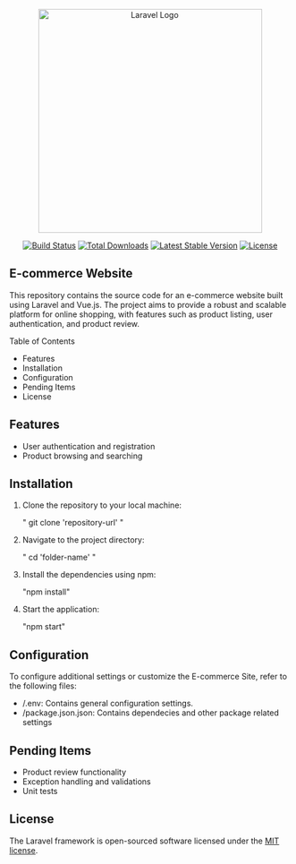 <p align="center"><a href="https://laravel.com" target="_blank"><img src="https://raw.githubusercontent.com/laravel/art/master/logo-lockup/5%20SVG/2%20CMYK/1%20Full%20Color/laravel-logolockup-cmyk-red.svg" width="400" alt="Laravel Logo"></a></p>

<p align="center">
<a href="https://github.com/laravel/framework/actions"><img src="https://github.com/laravel/framework/workflows/tests/badge.svg" alt="Build Status"></a>
<a href="https://packagist.org/packages/laravel/framework"><img src="https://img.shields.io/packagist/dt/laravel/framework" alt="Total Downloads"></a>
<a href="https://packagist.org/packages/laravel/framework"><img src="https://img.shields.io/packagist/v/laravel/framework" alt="Latest Stable Version"></a>
<a href="https://packagist.org/packages/laravel/framework"><img src="https://img.shields.io/packagist/l/laravel/framework" alt="License"></a>
</p>

## E-commerce Website

This repository contains the source code for an e-commerce website built using Laravel and Vue.js. The project aims to provide a robust and scalable platform for online shopping, with features such as product listing, user authentication, and product review.

Table of Contents
 - Features
 - Installation
 - Configuration
 - Pending Items
 - License

## Features
 - User authentication and registration
 - Product browsing and searching

## Installation
1. Clone the repository to your local machine:

    " git clone 'repository-url' "

2. Navigate to the project directory:

    " cd 'folder-name' "

3. Install the dependencies using npm:

    "npm install"

4. Start the application:

    "npm start"

## Configuration
To configure additional settings or customize the E-commerce Site, refer to the following files:
 - /.env: Contains general configuration settings.
 - /package.json.json: Contains dependecies and other package related settings

## Pending Items
  - Product review functionality
  - Exception handling and validations
  - Unit tests

## License

The Laravel framework is open-sourced software licensed under the [MIT license](https://opensource.org/licenses/MIT).
